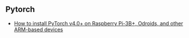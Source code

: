 

## Pytorch
* [How to install PyTorch v4.0+ on Raspberry Pi-3B+, Odroids, and other ARM-based devices](https://medium.com/hardware-interfacing/how-to-install-pytorch-v4-0-on-raspberry-pi-3b-odroids-and-other-arm-based-devices-91d62f2933c7)

